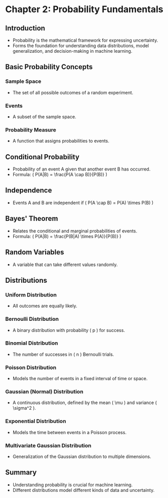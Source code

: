 # Chapter 2: Probability Fundamentals

## Introduction
- Probability is the mathematical framework for expressing uncertainty.
- Forms the foundation for understanding data distributions, model generalization, and decision-making in machine learning.

## Basic Probability Concepts
### Sample Space
- The set of all possible outcomes of a random experiment.

### Events
- A subset of the sample space.

### Probability Measure
- A function that assigns probabilities to events.

## Conditional Probability
- Probability of an event A given that another event B has occurred.
- Formula: \( P(A|B) = \frac{P(A \cap B)}{P(B)} \)

## Independence
- Events A and B are independent if \( P(A \cap B) = P(A) \times P(B) \)

## Bayes' Theorem
- Relates the conditional and marginal probabilities of events.
- Formula: \( P(A|B) = \frac{P(B|A) \times P(A)}{P(B)} \)

## Random Variables
- A variable that can take different values randomly.

## Distributions
### Uniform Distribution
- All outcomes are equally likely.

### Bernoulli Distribution
- A binary distribution with probability \( p \) for success.

### Binomial Distribution
- The number of successes in \( n \) Bernoulli trials.

### Poisson Distribution
- Models the number of events in a fixed interval of time or space.

### Gaussian (Normal) Distribution
- A continuous distribution, defined by the mean \( \mu \) and variance \( \sigma^2 \).

### Exponential Distribution
- Models the time between events in a Poisson process.

### Multivariate Gaussian Distribution
- Generalization of the Gaussian distribution to multiple dimensions.

## Summary
- Understanding probability is crucial for machine learning.
- Different distributions model different kinds of data and uncertainty.
